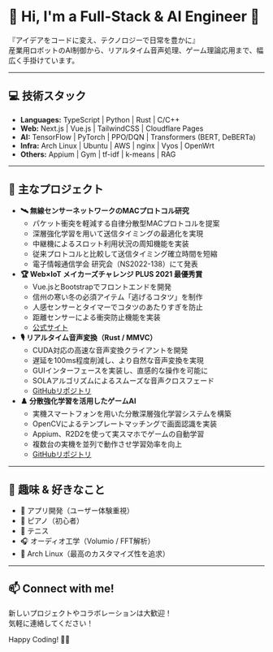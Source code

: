 # 👋 Hi, I'm a Full-Stack & AI Engineer 🚀

『アイデアをコードに変え、テクノロジーで日常を豊かに』  
産業用ロボットのAI制御から、リアルタイム音声処理、ゲーム理論応用まで、幅広く手掛けています。

---

## 💻 技術スタック
- **Languages:** TypeScript | Python | Rust | C/C++
- **Web:** Next.js | Vue.js | TailwindCSS | Cloudflare Pages
- **AI:** TensorFlow | PyTorch | PPO/DQN | Transformers (BERT, DeBERTa)
- **Infra:** Arch Linux | Ubuntu | AWS | nginx | Vyos | OpenWrt
- **Others:** Appium | Gym | tf-idf | k-means | RAG

---

## 🚀 主なプロジェクト
- **🛰️ 無線センサーネットワークのMACプロトコル研究**
  - パケット衝突を軽減する自律分散型MACプロトコルを提案
  - 深層強化学習を用いて送信タイミングの最適化を実現
  - 中継機によるスロット利用状況の周知機能を実装
  - 従来プロトコルと比較して送信タイミング確立時間を短縮
  - 電子情報通信学会 研究会（NS2022-138）にて発表
- **🏆 Web×IoT メイカーズチャレンジ PLUS 2021 最優秀賞**
  - Vue.jsとBootstrapでフロントエンドを開発
  - 信州の寒い冬の必須アイテム「逃げるコタツ」を制作
  - 人感センサーとタイマーでコタツのあたりすぎを防止
  - 距離センサーによる衝突防止機能を実装
  - [公式サイト](https://webiotmakers.github.io/2021/shinshu/)
- **🎙️ リアルタイム音声変換（Rust / MMVC）**
  - CUDA対応の高速な音声変換クライアントを開発
  - 遅延を100ms程度削減し、より自然な音声変換を実現
  - GUIインターフェースを実装し、直感的な操作を可能に
  - SOLAアルゴリズムによるスムーズな音声クロスフェード
  - [GitHubリポジトリ](https://github.com/kuuchan-code/MMVC_Client)
- **♟️ 分散強化学習を活用したゲームAI**
  - 実機スマートフォンを用いた分散深層強化学習システムを構築
  - OpenCVによるテンプレートマッチングで画面認識を実装
  - Appium、R2D2を使って実スマホでゲームの自動学習
  - 複数台の実機を並列で動作させ学習効率を向上
  - [GitHubリポジトリ](https://github.com/kuuchan-code/dtb-rl2)


---

## 🎯 趣味 & 好きなこと
- 📱 アプリ開発（ユーザー体験重視）
- 🎹 ピアノ（初心者）
- 🎾 テニス
- 🎧 オーディオ工学（Volumio / FFT解析）
- 🐧 Arch Linux（最高のカスタマイズ性を追求）

---

## 📫 Connect with me!
新しいプロジェクトやコラボレーションは大歓迎！  
気軽に連絡してください！

Happy Coding! 🚀✨
